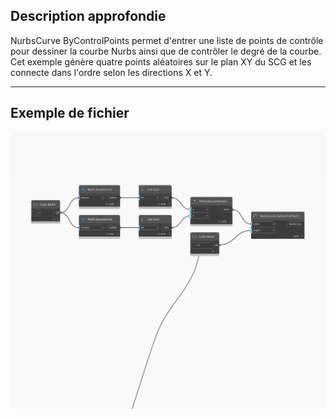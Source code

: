 <!--- Autodesk.DesignScript.Geometry.NurbsCurve.ByControlPoints(points, degree) --->
<!--- M7MZHZHWH4ZKVKUYXLRW627FB62D73CFFTQ2Q4CDDYU24PMN4A2A --->
## Description approfondie
NurbsCurve ByControlPoints permet d'entrer une liste de points de contrôle pour dessiner la courbe Nurbs ainsi que de contrôler le degré de la courbe. Cet exemple génère quatre points aléatoires sur le plan XY du SCG et les connecte dans l'ordre selon les directions X et Y.
___
## Exemple de fichier

![ByControlPoints (points, degree)](./M7MZHZHWH4ZKVKUYXLRW627FB62D73CFFTQ2Q4CDDYU24PMN4A2A_img.jpg)


